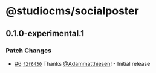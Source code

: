 # @studiocms/socialposter

## 0.1.0-experimental.1

### Patch Changes

- [#6](https://github.com/withstudiocms/experiments/pull/6) [`f2f6430`](https://github.com/withstudiocms/experiments/commit/f2f6430f8dd8f5bf1948c597ec2dc7a56e9b3980) Thanks [@Adammatthiesen](https://github.com/Adammatthiesen)! - Initial release

